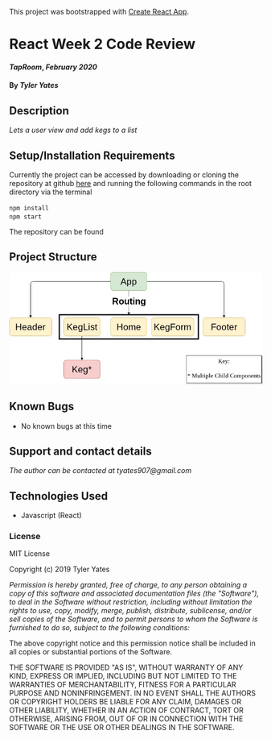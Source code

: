 This project was bootstrapped with [Create React App](https://github.com/facebook/create-react-app).
# React Week 2 Code Review

#### _TapRoom_, _February 2020_

#### By _**Tyler Yates**_

## Description

_Lets a user view and add kegs to a list_

## Setup/Installation Requirements

Currently the project can be accessed by downloading or cloning the repository at github [here](https://github.com/YTyler/reactWeek2.git) and running the following commands in the root directory via the terminal

`npm install`  
`npm start`

The repository can be found

## Project Structure  

![Component Structure](./src/images/structure.jpg)

## Known Bugs

* No known bugs at this time

## Support and contact details

_The author can be contacted at tyates907@gmail.com_

## Technologies Used

* Javascript (React)

### License

MIT License

Copyright (c) 2019 Tyler Yates

*Permission is hereby granted, free of charge, to any person obtaining a copy
of this software and associated documentation files (the "Software"), to deal
in the Software without restriction, including without limitation the rights
to use, copy, modify, merge, publish, distribute, sublicense, and/or sell
copies of the Software, and to permit persons to whom the Software is
furnished to do so, subject to the following conditions:*

The above copyright notice and this permission notice shall be included in all
copies or substantial portions of the Software.

THE SOFTWARE IS PROVIDED "AS IS", WITHOUT WARRANTY OF ANY KIND, EXPRESS OR
IMPLIED, INCLUDING BUT NOT LIMITED TO THE WARRANTIES OF MERCHANTABILITY,
FITNESS FOR A PARTICULAR PURPOSE AND NONINFRINGEMENT. IN NO EVENT SHALL THE
AUTHORS OR COPYRIGHT HOLDERS BE LIABLE FOR ANY CLAIM, DAMAGES OR OTHER
LIABILITY, WHETHER IN AN ACTION OF CONTRACT, TORT OR OTHERWISE, ARISING FROM,
OUT OF OR IN CONNECTION WITH THE SOFTWARE OR THE USE OR OTHER DEALINGS IN THE
SOFTWARE.
